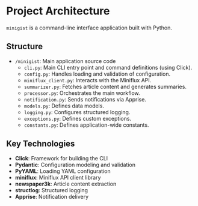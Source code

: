 # Project Architecture

`minigist` is a command-line interface application built with Python.

## Structure

- `/minigist`: Main application source code
    - `cli.py`: Main CLI entry point and command definitions (using Click).
    - `config.py`: Handles loading and validation of configuration.
    - `miniflux_client.py`: Interacts with the Miniflux API.
    - `summarizer.py`: Fetches article content and generates summaries.
    - `processor.py`: Orchestrates the main workflow.
    - `notification.py`: Sends notifications via Apprise.
    - `models.py`: Defines data models.
    - `logging.py`: Configures structured logging.
    - `exceptions.py`: Defines custom exceptions.
    - `constants.py`: Defines application-wide constants.

## Key Technologies

- **Click**: Framework for building the CLI
- **Pydantic**: Configuration modeling and validation
- **PyYAML**: Loading YAML configuration
- **miniflux**: Miniflux API client library
- **newspaper3k**: Article content extraction
- **structlog**: Structured logging
- **Apprise**: Notification delivery
